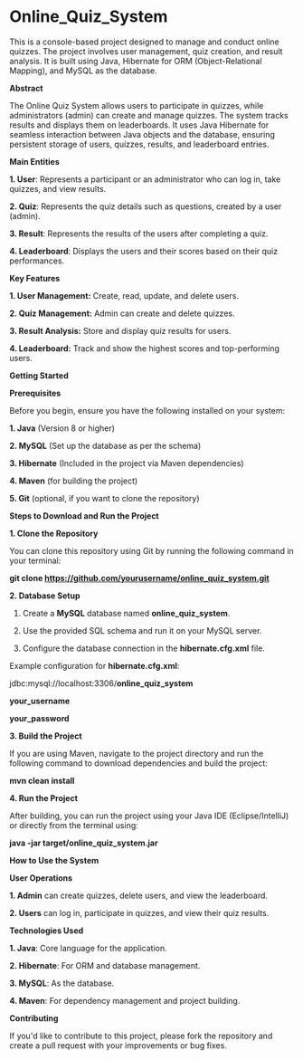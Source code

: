 # Online_Quiz_System

This is a console-based project designed to manage and conduct online quizzes. The project involves user management, quiz creation, and result analysis. It is built using Java, Hibernate for ORM (Object-Relational Mapping), and MySQL as the database.



**Abstract**

The Online Quiz System allows users to participate in quizzes, while administrators (admin) can create and manage quizzes. The system tracks results and displays them on leaderboards. It uses Java Hibernate for seamless interaction between Java objects and the database, ensuring persistent storage of users, quizzes, results, and leaderboard entries.

**Main Entities**

**1. User**: Represents a participant or an administrator who can log in, take quizzes, and view results.

**2. Quiz**: Represents the quiz details such as questions, created by a user (admin).

**3. Result**: Represents the results of the users after completing a quiz.

**4. Leaderboard**: Displays the users and their scores based on their quiz performances.






**Key Features**

**1. User Management:** Create, read, update, and delete users.

**2. Quiz Management:** Admin can create and delete quizzes.

**3. Result Analysis:** Store and display quiz results for users.

**4. Leaderboard:** Track and show the highest scores and top-performing users.





**Getting Started**


**Prerequisites**

Before you begin, ensure you have the following installed on your system:

**1. Java** (Version 8 or higher)

**2. MySQL** (Set up the database as per the schema)

**3. Hibernate** (Included in the project via Maven dependencies)

**4. Maven** (for building the project)

**5. Git** (optional, if you want to clone the repository)


**Steps to Download and Run the Project**


**1. Clone the Repository**

You can clone this repository using Git by running the following command in your terminal:


**git clone https://github.com/yourusername/online_quiz_system.git**


**2. Database Setup**

1. Create a **MySQL** database named **online_quiz_system**.
 
2. Use the provided SQL schema and run it on your MySQL server.

3. Configure the database connection in the **hibernate.cfg.xml** file.


Example configuration for **hibernate.cfg.xml**:

<property name="hibernate.connection.url">jdbc:mysql://localhost:3306/**online_quiz_system**</property>

  <property name="hibernate.connection.username">**your_username**</property>

   <property name="hibernate.connection.password">**your_password**</property>



**3. Build the Project**

If you are using Maven, navigate to the project directory and run the following command to download dependencies and build the project:


**mvn clean install**


**4. Run the Project**

After building, you can run the project using your Java IDE (Eclipse/IntelliJ) or directly from the terminal using:


**java -jar target/online_quiz_system.jar**


**How to Use the System**

**User Operations**

**1. Admin** can create quizzes, delete users, and view the leaderboard.

**2. Users** can log in, participate in quizzes, and view their quiz results.



**Technologies Used**


**1. Java**: Core language for the application.

**2. Hibernate**: For ORM and database management.

**3. MySQL**: As the database.

**4. Maven**: For dependency management and project building.



**Contributing**

If you'd like to contribute to this project, please fork the repository and create a pull request with your improvements or bug fixes.


